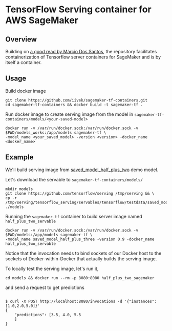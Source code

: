 # TensorFlow Serving container for AWS SageMaker

## Overview

Building on [a good read by Márcio Dos Santos](https://medium.com/ml-bytes/how-to-create-a-tensorflow-serving-container-for-aws-sagemaker-4853842c9751),
the repository facilitates containerization of Tensorflow server
containers for SageMaker and is by itself a container.

## Usage

Build docker image
```
git clone https://github.com/iivek/sagemaker-tf-containers.git
cd sagemaker-tf-containers && docker build -t sagemaker-tf .
```

Run docker image to create serving image from the model in `sagemaker-tf-containers/models/<your-saved-model>`
```
docker run -v /var/run/docker.sock:/var/run/docker.sock -v $PWD/models_works:/app/models sagemaker-tf \
-model_name <your_saved_model> -version <version> -docker_name <docker_name>
```


## Example
We'll build serving image from [saved_model_half_plus_two](https://www.tensorflow.org/tfx/serving/docker) demo model.

Let's download the servable to `sagemaker-tf-containers/models/`
```
mkdir models
git clone https://github.com/tensorflow/serving /tmp/serving && \
cp -r /tmp/serving/tensorflow_serving/servables/tensorflow/testdata/saved_model_half_plus_three ./models
```
Running the `sagemaker-tf` container to build server image named `half_plus_two_servable` 
```
docker run -v /var/run/docker.sock:/var/run/docker.sock -v $PWD/models:/app/models sagemaker-tf \
-model_name saved_model_half_plus_three -version 0.9 -docker_name half_plus_two_servable
```
Notice that the invocation needs to bind sockets of our Docker host to the sockets of Docker-within-Docker that actually builds the
serving image.

To locally test the serving image, let's run it,
```
cd models && docker run --rm -p 8080:8080 half_plus_two_sagemaker
```
and send a request to get predictions
```

$ curl -X POST http://localhost:8080/invocations -d '{"instances": [1.0,2.0,5.0]}'   
{
    "predictions": [3.5, 4.0, 5.5
    ]
}
```
